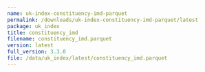 ```yaml
---
name: uk-index-constituency-imd-parquet
permalink: /downloads/uk-index-constituency-imd-parquet/latest
package: uk_index
title: constituency_imd
filename: constituency_imd.parquet
version: latest
full_version: 3.3.0
file: /data/uk_index/latest/constituency_imd.parquet
---
```

